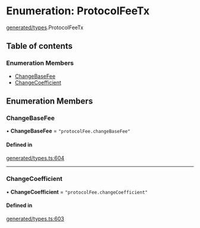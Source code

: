 # Enumeration: ProtocolFeeTx

[generated/types](../wiki/generated.types).ProtocolFeeTx

## Table of contents

### Enumeration Members

- [ChangeBaseFee](../wiki/generated.types.ProtocolFeeTx#changebasefee)
- [ChangeCoefficient](../wiki/generated.types.ProtocolFeeTx#changecoefficient)

## Enumeration Members

### ChangeBaseFee

• **ChangeBaseFee** = ``"protocolFee.changeBaseFee"``

#### Defined in

[generated/types.ts:604](https://github.com/PolymeshAssociation/polymesh-sdk/blob/31fdce23/src/generated/types.ts#L604)

___

### ChangeCoefficient

• **ChangeCoefficient** = ``"protocolFee.changeCoefficient"``

#### Defined in

[generated/types.ts:603](https://github.com/PolymeshAssociation/polymesh-sdk/blob/31fdce23/src/generated/types.ts#L603)
